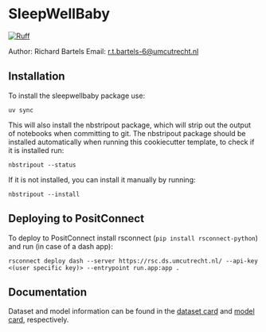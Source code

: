 # SleepWellBaby

[![Ruff](https://img.shields.io/endpoint?url=https://raw.githubusercontent.com/astral-sh/ruff/main/assets/badge/v2.json)](https://github.com/astral-sh/ruff)

Author: Richard Bartels
Email: r.t.bartels-6@umcutrecht.nl

## Installation

To install the sleepwellbaby package use:

```{bash}
uv sync
```

This will also install the nbstripout package, which will strip out the output of notebooks when committing to git.
The nbstripout package should be installed automatically when running this cookiecutter template, to check if it is installed run:

```{bash}
nbstripout --status
```

If it is not installed, you can install it manually by running:

```{bash}
nbstripout --install
```

## Deploying to PositConnect

To deploy to PositConnect install rsconnect (`pip install rsconnect-python`) and run (in case of a dash app):
```{bash}
rsconnect deploy dash --server https://rsc.ds.umcutrecht.nl/ --api-key <(user specific key)> --entrypoint run.app:app .
```

## Documentation
Dataset and model information can be found in the [dataset card](docs/dataset_card.md) and [model card](docs/model_card.md), respectively.
